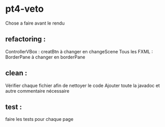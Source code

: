 # pt4-veto
Chose a faire avant le rendu

## refactoring :
ControllerVBox : creatBtn à changer en changeScene
Tous les FXML : BorderPane à changer en borderPane

## clean :
Vérifier chaque fichier afin de nettoyer le code
Ajouter toute la javadoc et autre commentaire nécessaire

## test :
faire les tests pour chaque page
